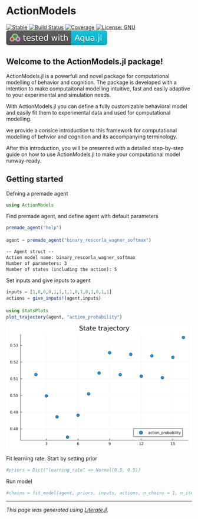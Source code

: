# ActionModels

[![Stable](https://img.shields.io/badge/docs-stable-blue.svg)](https://ilabcode.github.io/ActionModels.jl)
[![Build Status](https://github.com/ilabcode/ActionModels.jl/actions/workflows/CI_full.yml/badge.svg?branch=main)](https://github.com/ilabcode/ActionModels.jl/actions/workflows/CI_full.yml?query=branch%3Amain)
[![Coverage](https://codecov.io/gh/ilabcode/ActionModels.jl/branch/main/graph/badge.svg?token=NVFiiPydFA)](https://codecov.io/gh/ilabcode/ActionModels.jl)
[![License: GNU](https://img.shields.io/badge/License-GNU-yellow)](<https://www.gnu.org/licenses/>)
[![Aqua QA](https://raw.githubusercontent.com/JuliaTesting/Aqua.jl/master/badge.svg)](https://github.com/JuliaTesting/Aqua.jl)

## Welcome to the ActionModels.jl package!

ActionModels.jl is a powerfull and novel package for computational modelling of behavior and cognition. The package is developed with a intention to make computaitonal modelling intuitive, fast and easily adaptive to your experimental and simulation needs.

With ActionModels.jl you can define a fully customizable behavioral model and easily fit them to experimental data and used for computational modelling.

we provide a consice introduction to this framework for computational modelling of behvior and cognition and its accompanying terminology.

After this introduction, you will be presented with a detailed step-by-step guide on how to use ActionModels.jl to make your computational model runway-ready.

## Getting started

Defning a premade agent

````julia
using ActionModels
````

Find premade agent, and define agent with default parameters

````julia
premade_agent("help")

agent = premade_agent("binary_rescorla_wagner_softmax")
````

````
-- Agent struct --
Action model name: binary_rescorla_wagner_softmax
Number of parameters: 3
Number of states (including the action): 5

````

Set inputs and give inputs to agent

````julia
inputs = [1,0,0,0,1,1,1,1,0,1,0,1,0,1,1]
actions = give_inputs!(agent,inputs)

using StatsPlots
plot_trajectory(agent, "action_probability")
````
![](README-14.svg)

Fit learning rate. Start by setting prior

````julia
#priors = Dict("learning_rate" => Normal(0.5, 0.5))
````

Run model

````julia
#chains = fit_model(agent, priors, inputs, actions, n_chains = 1, n_iterations = 10)
````

---

*This page was generated using [Literate.jl](https://github.com/fredrikekre/Literate.jl).*

